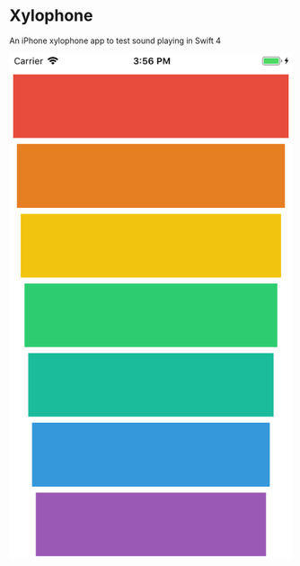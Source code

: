 # Xylophone

An iPhone xylophone app to test sound playing in Swift 4

![](https://raw.githubusercontent.com/AnthonyJean/Xylophone/master/screenshot.png)
